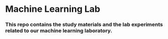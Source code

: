 # Machine Learning Lab 

### This repo contains the study materials  and the lab experiments related to our machine learning laboratory.

<!-- ### Experiments:
* [Naive Bayes Classifier](https://github.com/Rani-dha/Machine-Learning/blob/master/Exp1_Naive_Bayes_Classifier.ipynb)
 -->
